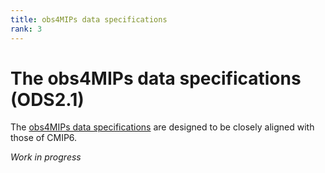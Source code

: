 ```yaml
---
title: obs4MIPs data specifications 
rank: 3
---
```

# The obs4MIPs data specifications (ODS2.1) 

The [obs4MIPs data specifications](https://goo.gl/jVZsQl) are designed to be closely aligned with those of CMIP6. 


*Work in progress*
